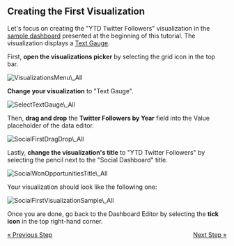 ## Creating the First Visualization  

Let's focus on creating the "YTD Twitter Followers" visualization in the
[sample dashboard](getting-started.md) presented at the beginning
of this tutorial. The visualization displays a [Text Gauge](~/en/data-visualizations/visualization-types/gauge-charts.html#text-gauge).

First, **open the visualizations picker** by selecting the grid icon in
the top bar.

<img src="images/VisualizationsMenu_All.png" alt="VisualizationsMenu\_All" class="responsive-img"/>

**Change your visualization** to "Text Gauge".

<img src="images/SelectTextGauge_All.png" alt="SelectTextGauge\_All" class="responsive-img"/>

Then, **drag and drop** the **Twitter Followers by Year** field into the
Value placeholder of the data editor.

<img src="images/SocialFirstDragDrop_All.png" alt="SocialFirstDragDrop\_All" class="responsive-img"/>

Lastly, **change the visualization's title** to "YTD Twitter Followers"
by selecting the pencil next to the "Social Dashboard" title.

<img src="images/SocialWonOpportunitiesTitle_All.png" alt="SocialWonOpportunitiesTitle\_All" class="responsive-img"/>

Your visualization should look like the following one:

<img src="images/SocialFirstVisualizationSample_All.png" alt="SocialFirstVisualizationSample\_All" class="responsive-img"/>

Once you are done, go back to the Dashboard Editor by selecting the
**tick icon** in the top right-hand corner.

<style>
.previous {
    text-align: left
}

.next {
    float: right
}

</style>

<a href="creating-the-dashboard.md" class="previous">&laquo; Previous Step</a>
<a href="creating-dashboard-filter-connecting-visualization.md" class="next">Next Step &raquo;</a>
